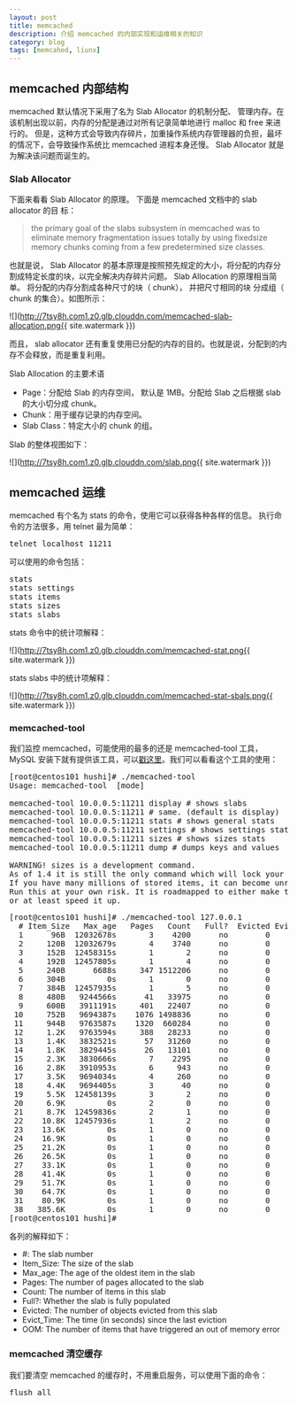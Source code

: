 ```yaml
---
layout: post
title: memcached
description: 介绍 memcached 的内部实现和运维相关的知识
category: blog
tags: [memcahed, liunx]
---
```

## memcached 内部结构
memcached 默认情况下采用了名为 Slab Allocator 的机制分配、 管理内存。在该机制出现以前，内存的分配是通过对所有记录简单地进行 malloc 和 free 来进行的。 但是，这种方式会导致内存碎片，加重操作系统内存管理器的负担，最坏的情况下，会导致操作系统比 memcached 进程本身还慢。 Slab Allocator 就是为解决该问题而诞生的。

### Slab Allocator
下面来看看 Slab Allocator 的原理。 下面是 memcached 文档中的 slab allocator 的目 标：

>the primary goal of the slabs subsystem in memcached was to eliminate memory fragmentation issues totally by using fixed­size memory chunks coming from a few predetermined size classes.

也就是说， Slab Allocator 的基本原理是按照预先规定的大小，将分配的内存分割成特定长度的块，以完全解决内存碎片问题。
Slab Allocation 的原理相当简单。 将分配的内存分割成各种尺寸的块（ chunk）， 并把尺寸相同的块
分成组（ chunk 的集合）。如图所示：

![](http://7tsy8h.com1.z0.glb.clouddn.com/memcached-slab-allocation.png{{ site.watermark }})

而且， slab allocator 还有重复使用已分配的内存的目的。也就是说，分配到的内存不会释放，而是重复利用。

Slab Allocation 的主要术语

- Page：分配给 Slab 的内存空间， 默认是 1MB。分配给 Slab 之后根据 slab 的大小切分成 chunk。
- Chunk：用于缓存记录的内存空间。
- Slab Class：特定大小的 chunk 的组。

Slab 的整体视图如下：

![](http://7tsy8h.com1.z0.glb.clouddn.com/slab.png{{ site.watermark }})

## memcached 运维
memcached 有个名为 stats 的命令，使用它可以获得各种各样的信息。 执行命令的方法很多，用 telnet 最为简单：

<pre>
telnet localhost 11211
</pre>

可以使用的命令包括：

<pre>
stats
stats settings
stats items
stats sizes
stats slabs
</pre>

stats 命令中的统计项解释：

![](http://7tsy8h.com1.z0.glb.clouddn.com/memcached-stat.png{{ site.watermark }})

stats slabs 中的统计项解释：

![](http://7tsy8h.com1.z0.glb.clouddn.com/memcached-stat-sbals.png{{ site.watermark }})

### memcached-tool
我们监控 memcached，可能使用的最多的还是 memcached-tool 工具，MySQL 安装下就有提供该工具，可以[戳这里](http://dev.mysql.com/doc/refman/5.0/en/ha-memcached-stats-memcached-tool.html)。我们可以看看这个工具的使用：

<pre class="nowordwrap">
[root@centos101 hushi]# ./memcached-tool
Usage: memcached-tool <host[:port] | /path/to/socket> [mode]

memcached-tool 10.0.0.5:11211 display # shows slabs
memcached-tool 10.0.0.5:11211 # same. (default is display)
memcached-tool 10.0.0.5:11211 stats # shows general stats
memcached-tool 10.0.0.5:11211 settings # shows settings stats
memcached-tool 10.0.0.5:11211 sizes # shows sizes stats
memcached-tool 10.0.0.5:11211 dump # dumps keys and values

WARNING! sizes is a development command.
As of 1.4 it is still the only command which will lock your memcached instance for some time.
If you have many millions of stored items, it can become unresponsive for several minutes.
Run this at your own risk. It is roadmapped to either make this feature optional
or at least speed it up.
</pre>

<pre class="nowordwrap">
[root@centos101 hushi]# ./memcached-tool 127.0.0.1
  # Item_Size   Max_age   Pages   Count   Full?  Evicted Evict_Time  OOM
  1      96B  12032678s       3    4200      no        0        0    0
  2     120B  12032679s       4    3740      no        0        0    0
  3     152B  12458315s       1       2      no        0        0    0
  4     192B  12457805s       1       4      no        0        0    0
  5     240B      6688s     347 1512206      no        0        0    0
  6     304B         0s       1       0      no        0        0    0
  7     384B  12457935s       1       5      no        0        0    0
  8     480B   9244566s      41   33975      no        0        0    0
  9     600B   3911191s     401   22407      no        0        0    0
 10     752B   9694387s    1076 1498836      no        0        0    0
 11     944B   9763587s    1320  660284      no        0        0    0
 12     1.2K   9763594s     388   28233      no        0        0    0
 13     1.4K   3832521s      57   31260      no        0        0    0
 14     1.8K   3829445s      26   13101      no        0        0    0
 15     2.3K   3830666s       7    2295      no        0        0    0
 16     2.8K   3910953s       6     943      no        0        0    0
 17     3.5K   9694034s       4     260      no        0        0    0
 18     4.4K   9694405s       3      40      no        0        0    0
 19     5.5K  12458139s       3       2      no        0        0    0
 20     6.9K         0s       2       0      no        0        0    0
 21     8.7K  12459836s       2       1      no        0        0    0
 22    10.8K  12457936s       1       2      no        0        0    0
 23    13.6K         0s       1       0      no        0        0    0
 24    16.9K         0s       1       0      no        0        0    0
 25    21.2K         0s       1       0      no        0        0    0
 26    26.5K         0s       1       0      no        0        0    0
 27    33.1K         0s       1       0      no        0        0    0
 28    41.4K         0s       1       0      no        0        0    0
 29    51.7K         0s       1       0      no        0        0    0
 30    64.7K         0s       1       0      no        0        0    0
 31    80.9K         0s       1       0      no        0        0    0
 38   385.6K         0s       1       0      no        0        0    0
[root@centos101 hushi]#
</pre>

各列的解释如下：

- \#: The slab number
- Item_Size: The size of the slab
- Max_age: The age of the oldest item in the slab
- Pages: The number of pages allocated to the slab
- Count: The number of items in this slab
- Full?: Whether the slab is fully populated
- Evicted: The number of objects evicted from this slab
- Evict_Time: The time (in seconds) since the last eviction
- OOM: The number of items that have triggered an out of memory error

### memcached 清空缓存
我们要清空 memcached 的缓存时，不用重启服务，可以使用下面的命令：

<pre>
flush_all
</pre>

[-10]:    http://hushi55.github.io/  "-10"
